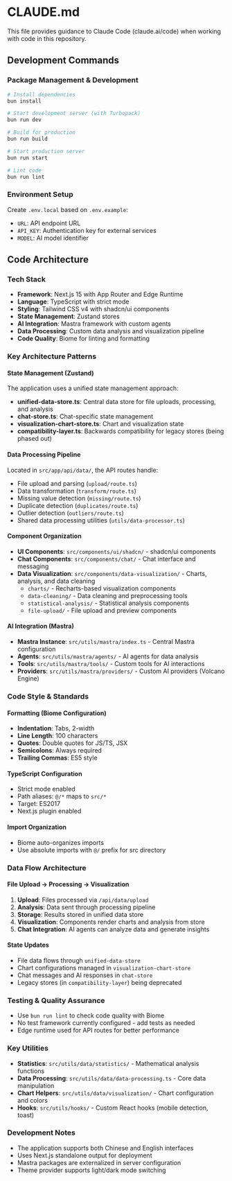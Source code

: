 # CLAUDE.md

This file provides guidance to Claude Code (claude.ai/code) when working with code in this repository.

## Development Commands

### Package Management & Development
```bash
# Install dependencies
bun install

# Start development server (with Turbopack)
bun run dev

# Build for production
bun run build

# Start production server
bun run start

# Lint code
bun run lint
```

### Environment Setup
Create `.env.local` based on `.env.example`:
- `URL`: API endpoint URL
- `API_KEY`: Authentication key for external services
- `MODEL`: AI model identifier

## Code Architecture

### Tech Stack
- **Framework**: Next.js 15 with App Router and Edge Runtime
- **Language**: TypeScript with strict mode
- **Styling**: Tailwind CSS v4 with shadcn/ui components
- **State Management**: Zustand stores
- **AI Integration**: Mastra framework with custom agents
- **Data Processing**: Custom data analysis and visualization pipeline
- **Code Quality**: Biome for linting and formatting

### Key Architecture Patterns

#### State Management (Zustand)
The application uses a unified state management approach:
- **unified-data-store.ts**: Central data store for file uploads, processing, and analysis
- **chat-store.ts**: Chat-specific state management
- **visualization-chart-store.ts**: Chart and visualization state
- **compatibility-layer.ts**: Backwards compatibility for legacy stores (being phased out)

#### Data Processing Pipeline
Located in `src/app/api/data/`, the API routes handle:
- File upload and parsing (`upload/route.ts`)
- Data transformation (`transform/route.ts`)
- Missing value detection (`missing/route.ts`)
- Duplicate detection (`duplicates/route.ts`)
- Outlier detection (`outliers/route.ts`)
- Shared data processing utilities (`utils/data-processor.ts`)

#### Component Organization
- **UI Components**: `src/components/ui/shadcn/` - shadcn/ui components
- **Chat Components**: `src/components/chat/` - Chat interface and messaging
- **Data Visualization**: `src/components/data-visualization/` - Charts, analysis, and data cleaning
  - `charts/` - Recharts-based visualization components
  - `data-cleaning/` - Data cleaning and preprocessing tools
  - `statistical-analysis/` - Statistical analysis components
  - `file-upload/` - File upload and preview components

#### AI Integration (Mastra)
- **Mastra Instance**: `src/utils/mastra/index.ts` - Central Mastra configuration
- **Agents**: `src/utils/mastra/agents/` - AI agents for data analysis
- **Tools**: `src/utils/mastra/tools/` - Custom tools for AI interactions
- **Providers**: `src/utils/mastra/providers/` - Custom AI providers (Volcano Engine)

### Code Style & Standards

#### Formatting (Biome Configuration)
- **Indentation**: Tabs, 2-width
- **Line Length**: 100 characters
- **Quotes**: Double quotes for JS/TS, JSX
- **Semicolons**: Always required
- **Trailing Commas**: ES5 style

#### TypeScript Configuration
- Strict mode enabled
- Path aliases: `@/*` maps to `src/*`
- Target: ES2017
- Next.js plugin enabled

#### Import Organization
- Biome auto-organizes imports
- Use absolute imports with `@/` prefix for src directory

### Data Flow Architecture

#### File Upload → Processing → Visualization
1. **Upload**: Files processed via `/api/data/upload`
2. **Analysis**: Data sent through processing pipeline
3. **Storage**: Results stored in unified data store
4. **Visualization**: Components render charts and analysis from store
5. **Chat Integration**: AI agents can analyze data and generate insights

#### State Updates
- File data flows through `unified-data-store`
- Chart configurations managed in `visualization-chart-store`
- Chat messages and AI responses in `chat-store`
- Legacy stores (in `compatibility-layer`) being deprecated

### Testing & Quality Assurance
- Use `bun run lint` to check code quality with Biome
- No test framework currently configured - add tests as needed
- Edge runtime used for API routes for better performance

### Key Utilities
- **Statistics**: `src/utils/data/statistics/` - Mathematical analysis functions
- **Data Processing**: `src/utils/data/data-processing.ts` - Core data manipulation
- **Chart Helpers**: `src/utils/data/visualization/` - Chart configuration and colors
- **Hooks**: `src/utils/hooks/` - Custom React hooks (mobile detection, toast)

### Development Notes
- The application supports both Chinese and English interfaces
- Uses Next.js standalone output for deployment
- Mastra packages are externalized in server configuration
- Theme provider supports light/dark mode switching